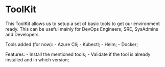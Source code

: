 # ToolKit

This ToolKit allows us to setup a set of basic tools to get our environment ready. This can be useful mainly for DevOps Engineers, SRE, SysAdmins and Developers.

Tools added (for now):
	- Azure Cli;
	- Kubectl;
	- Helm;
	- Docker;
	
Features:
	- Install the mentioned tools;
	- Validate if the tool is already installed and in which version;
	

